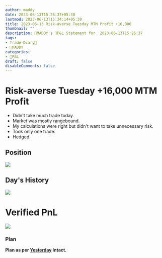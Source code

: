 ```yaml
---
author: maddy
date: 2023-06-13T15:26:37+05:30
lastmod: 2023-06-13T15:34:14+05:30
title: 2023-06-13 Risk-averse Tuesday MTM Profit +16,000 
thumbnail: ""
description: 🧔MADDY's 💸P&L Statement for  2023-06-13T15:26:37 
tags:
- Trade-Diary📗
- 🧔MADDY
categories: 
- 💸P&L
draft: false
disableComments: false
---
```


# Risk-averse Tuesday +16,000 MTM Profit

- Didn't take much trade today.
- Market was mostly rangebound.
- My calculations were right but didn't want to take unnecessary risk.
- Took only one trade.
- Hedged.

## Position

![](https://i.imgur.com/98BiNx7.png)

## Day's History

![](https://i.imgur.com/F5Id6Qs.png)

# Verified PnL

![](https://i.imgur.com/hbIybZu.png)

### Plan

**Plan as per [Yesterday](https://optionsmaddy.github.io/post/2023-06-12-risk-averse-in-the-rangebound-market-profit-+10948/) Intact.**